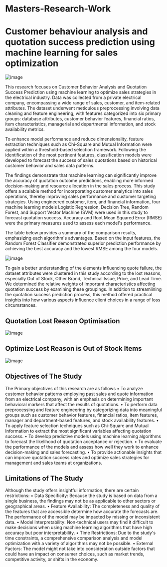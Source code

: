 # Masters-Research-Work
# Customer behaviour analysis and quotation success prediction using machine learning for sales optimization

![image](https://github.com/user-attachments/assets/e1529f07-2b29-4823-81b4-d0589191699a)

This research focuses on Customer Behavior Analysis and Quotation Success Prediction using machine learning to optimize sales strategies in the electrical industry. Data was collected from a private electrical company, encompassing a wide range of sales, customer, and item-related attributes. The dataset underwent meticulous preprocessing involving data cleaning and feature engineering, with features categorized into six primary groups: database attributes, customer behavior features, financial ratios, item characteristics, managerial and departmental information, and stock availability metrics.

To enhance model performance and reduce dimensionality, feature extraction techniques such as Chi-Square and Mutual Information were applied within a threshold-based selection framework. Following the identification of the most pertinent features, classification models were developed to forecast the success of sales quotations based on historical customer behavior and sales data patterns.

The findings demonstrate that machine learning can significantly improve the accuracy of quotation outcome predictions, enabling more informed decision-making and resource allocation in the sales process. This study offers a scalable method for incorporating customer analytics into sales operations, thereby improving sales performance and customer targeting strategies.
Using engineered customer, item, and financial information, four machine learning models Logistic Regression, Decision Tree, Random Forest, and Support Vector Machine (SVM) were used in this study to forecast quotation success. Accuracy and Root Mean Squared Error (RMSE) were the primary measures used to assess each model's performance.

The table below provides a summary of the comparison results, emphasizing each algorithm's advantages. Based on the input features, the Random Forest Classifier demonstrated superior prediction performance by achieving the best accuracy and the lowest RMSE among the four models.

![image](https://github.com/user-attachments/assets/c1124a07-e6ff-4547-944f-2607c6a32788)


To gain a better understanding of the elements influencing quote failure, the dataset attributes were clustered in this study according to the lost reasons, especially Out of Stock, Other Brand, Technical Issue, Price, and Lead Time. We determined the relative weights of important characteristics affecting quotation success by examining these groupings. In addition to streamlining the quotation success prediction process, this method offered practical insights into how various aspects influence client choices in a range of loss circumstances.

## Quotation Lost Reason Optimisation

![image](https://github.com/user-attachments/assets/4954a904-98a5-4319-90d1-315de8bb5020)

## Optimize Lost Reason is Out of Stock Items
![image](https://github.com/user-attachments/assets/eb85a123-879b-4efa-9af8-8ae5266b1aeb)

## Objectives of The Study

The Primary objectives of this research are as follows
•	To analyze customer behavior patterns employing past sales and quote information from an electrical company, with an emphasis on determining important behavioral markers that affect the results of quotations.
•	To perform data preprocessing and feature engineering by categorizing data into meaningful groups such as customer behavior features, financial ratios, item features, manager and department-based features, and stock availability features.
•	To apply feature selection techniques such as Chi-Square and Mutual Information to extract the most significant variables affecting quotation success.
•	To develop predictive models using machine learning algorithms to forecast the likelihood of quotation acceptance or rejection.
•	To evaluate the performance of the models and assess how well they work to enhance decision-making and sales forecasting.
•	To provide actionable insights that can improve quotation success rates and optimize sales strategies for management and sales teams at organizations. 

## Limitations of The Study

Although the study offers insightful information, there are certain restrictions:
•	Data Specificity: Because the study is based on data from a single business, the findings may not be as applicable to other sectors or geographical areas.
•	Feature Availability: The completeness and quality of the features that are accessible determine how accurate the forecasts are. The performance of the model may be impacted by missing or inconsistent data.
•	Model Interpretability: Non-technical users may find it difficult to make decisions when using machine learning algorithms that have high accuracy but poor interpretability.
•	Time Restrictions: Due to the study's time constraints, a comprehensive comparison analysis and model optimization with a variety of algorithms may not be possible.
•	External Factors: The model might not take into consideration outside factors that could have an impact on consumer choices, such as market trends, competitive activity, or shifts in the economy.




